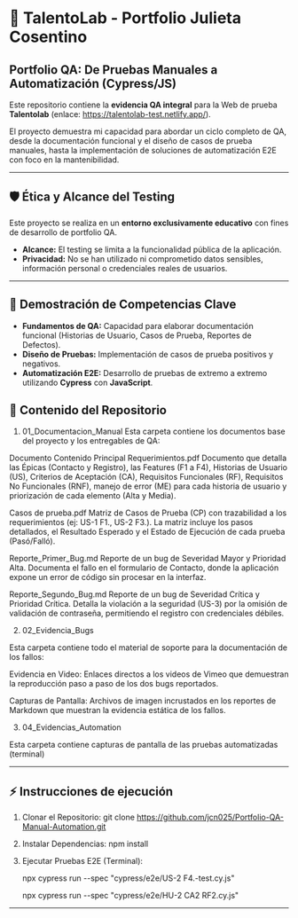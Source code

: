 # 🚀 TalentoLab - Portfolio Julieta Cosentino

## Portfolio QA: De Pruebas Manuales a Automatización (Cypress/JS)

Este repositorio contiene la **evidencia QA integral** para la Web de prueba **Talentolab** (enlace: https://talentolab-test.netlify.app/).

El proyecto demuestra mi capacidad para abordar un ciclo completo de QA, desde la documentación funcional y el diseño de casos de prueba manuales, hasta la implementación de soluciones de automatización E2E con foco en la mantenibilidad.

---

## 🛡️ Ética y Alcance del Testing

Este proyecto se realiza en un **entorno exclusivamente educativo** con fines de desarrollo de portfolio QA.

* **Alcance:** El testing se limita a la funcionalidad pública de la aplicación.
* **Privacidad:** No se han utilizado ni comprometido datos sensibles, información personal o credenciales reales de usuarios.

---

## 🎯 Demostración de Competencias Clave

* **Fundamentos de QA:** Capacidad para elaborar documentación funcional (Historias de Usuario, Casos de Prueba, Reportes de Defectos).
* **Diseño de Pruebas:** Implementación de casos de prueba positivos y negativos.
* **Automatización E2E:** Desarrollo de pruebas de extremo a extremo utilizando **Cypress** con **JavaScript**.
  
## 📂 Contenido del Repositorio

1. 01_Documentacion_Manual
Esta carpeta contiene los documentos base del proyecto y los entregables de QA:

Documento	Contenido Principal
Requerimientos.pdf	Documento que detalla las Épicas (Contacto y Registro), las Features (F1 a F4), Historias de Usuario (US), Criterios de Aceptación (CA), Requisitos Funcionales (RF), Requisitos No Funcionales (RNF), manejo de error (ME) para cada historia de usuario y priorización de cada elemento (Alta y Media).

Casos de prueba.pdf	Matriz de Casos de Prueba (CP) con trazabilidad a los requerimientos (ej: US-1 F1., US-2 F3.). La matriz incluye los pasos detallados, el Resultado Esperado y el Estado de Ejecución de cada prueba (Pasó/Falló).

Reporte_Primer_Bug.md	Reporte de un bug de Severidad Mayor y Prioridad Alta. Documenta el fallo en el formulario de Contacto, donde la aplicación expone un error de código sin procesar en la interfaz.


Reporte_Segundo_Bug.md	Reporte de un bug de Severidad Crítica y Prioridad Crítica. Detalla la violación a la seguridad (US-3) por la omisión de validación de contraseña, permitiendo el registro con credenciales débiles.

2. 02_Evidencia_Bugs
   
Esta carpeta contiene todo el material de soporte para la documentación de los fallos:

Evidencia en Video: Enlaces directos a los videos de Vimeo que demuestran la reproducción paso a paso de los dos bugs reportados.

Capturas de Pantalla: Archivos de imagen incrustados en los reportes de Markdown que muestran la evidencia estática de los fallos.

03. 04_Evidencias_Automation

   Esta carpeta contiene capturas de pantalla de las pruebas automatizadas (terminal)

---
## ⚡ Instrucciones de ejecución

1. Clonar el Repositorio:
   git clone https://github.com/jcn025/Portfolio-QA-Manual-Automation.git
2. Instalar Dependencias:
   npm install
3. Ejecutar Pruebas E2E (Terminal):
   
   npx cypress run --spec "cypress/e2e/US-2 F4.-test.cy.js"
   
   npx cypress run --spec "cypress/e2e/HU-2 CA2 RF2.cy.js"


---





